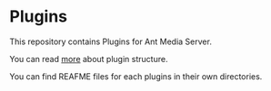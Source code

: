 # Plugins
This repository contains Plugins for Ant Media Server.

You can read [more](https://antmedia.io/plugins-will-make-ant-media-server-more-powerful/) about plugin structure.

You can find REAFME files for each plugins in their own directories.
